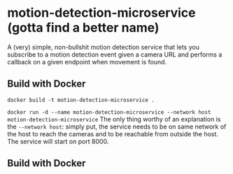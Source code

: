 # motion-detection-microservice (gotta find a better name)
A (very) simple, non-bullshit motion detection service that lets you subscribe to a motion detection event given a camera URL and performs a callback on a given endpoint when movement is found.

## Build with Docker
`docker build -t motion-detection-microservice .`

`docker run -d --name motion-detection-microservice --network host motion-detection-microservice`
The only thing worthy of an explanation is the `--network host`: simply put, the service needs to be on same network of the host to reach the cameras and to be reachable from outside the host.
The service will start on port 8000.

## Build with Docker
